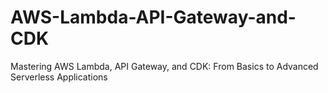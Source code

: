 # AWS-Lambda-API-Gateway-and-CDK
Mastering AWS Lambda, API Gateway, and CDK: From Basics to Advanced Serverless Applications
